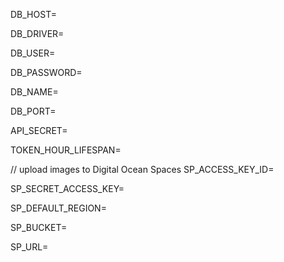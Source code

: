 DB_HOST=

DB_DRIVER=

DB_USER=

DB_PASSWORD=

DB_NAME=

DB_PORT=

API_SECRET=

TOKEN_HOUR_LIFESPAN=

// upload images to Digital Ocean Spaces
SP_ACCESS_KEY_ID=

SP_SECRET_ACCESS_KEY=

SP_DEFAULT_REGION=

SP_BUCKET=

SP_URL=
